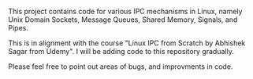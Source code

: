 This project contains code for various IPC mechanisms in Linux, namely Unix Domain Sockets, Message Queues, Shared Memory, Signals, and  Pipes.

This is in alignment with the course "Linux IPC from Scratch by Abhishek Sagar from Udemy". I will be adding code to this repository gradually.

Please feel free to point out areas of bugs, and improvments in code.
